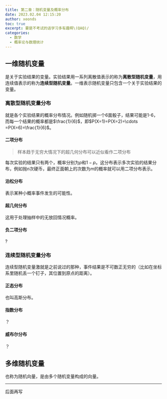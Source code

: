 ```yaml
---
title: 第二章：随机变量及概率分布
date: 2023.02.04 12:15:20
author: xeonds
toc: true
excerpt: 要是不考试的话学习多有趣啊\(QAQ)/
categories:
  - 数学
  - 概率论与数理统计
---
```


## 一维随机变量

是关于实验结果的变量。实验结果用一系列离散值表示的称为**离散型随机变量**，用连续值表示的称为**连续型随机变量**。一维表示随机变量只包含一个关于实验结果的变量。

### 离散型随机变量分布

就是各个实验结果的概率分布情况。例如随机掷一个6面骰子，结果可能是1-6，而每一个结果的概率都是$\frac{1}{6}$，即$P(X=1)=P(X=2)=\cdots =P(X=6)=\frac{1}{6}$。

#### 二项分布

>样本趋于无穷大情况下的超几何分布可以近似看作二项分布

每次实验的结果只有两个，概率分别为$p$和$1-p$。这分布表示多次实验的结果分布，例如抛$n$次硬币，最终正面朝上的次数为$m$的概率就可以用二项分布表示。

#### 泊松分布

表示某种小概率事件发生的可能性。

#### 超几何分布

这用于处理抽样中的无放回情况概率。

#### 负二项分布

?

### 连续型随机变量分布

连续型随机变量激就是之前说过的那种，事件结果是不可数正无穷的（比如在坐标系里随机丢一个钉子，其位置到原点的距离）。

#### 正态分布

也叫高斯分布。

#### 指数分布

？

#### 威布尔分布

？

## 多维随机变量

也称为随机向量，是由多个随机变量构成的向量。

---

后面再写